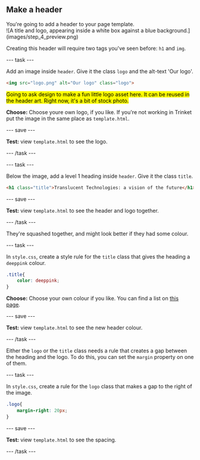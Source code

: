 ## Make a header

<div style="display: flex; flex-wrap: wrap">
<div style="flex-basis: 200px; flex-grow: 1; margin-right: 15px;">
You're going to add a header to your page template.
</div>
<div>
![A title and logo, appearing inside a white box against a blue background.](images/step_4_preview.png)
</div>
</div>

Creating this header will require two tags you've seen before: `h1` and `img`.

--- task ---

Add an image inside `header`. Give it the class `logo` and the alt-text 'Our logo'.

```html
<img src="logo.png" alt="Our logo" class="logo">
```

<mark>Going to ask design to make a fun little logo asset here. It can be reused in the header art. Right now, it's a bit of stock photo.</mark>

**Choose:** Choose youre own logo, if you like. If you're not working in Trinket put the image in the same place as `template.html`.

--- save ---

**Test:** view `template.html` to see the logo.

--- /task ---

--- task ---

Below the image, add a level 1 heading inside `header`. Give it the class `title`.

```html
<h1 class="title">Translucent Technologies: a vision of the future</h1>
```

--- save ---

**Test:** view `template.html` to see the header and logo together.

--- /task ---

They're squashed together, and might look better if they had some colour.

--- task ---

In `style.css`, create a style rule for the `title` class that gives the heading a `deeppink` colour.

```css
.title{
    color: deeppink;
}
```

**Choose:** Choose your own colour if you like. You can find a list on [this page](https://www.w3schools.com/colors/colors_names.asp).

--- save ---

**Test:** view `template.html` to see the new header colour.

--- /task ---

Either the `logo` or the `title` class needs a rule that creates a gap between the heading and the logo. To do this, you can set the `margin` property on one of them.

--- task ---

In `style.css`, create a rule for the `logo` class that makes a gap to the right of the image.

```css
.logo{
    margin-right: 20px;
}
```

--- save ---

**Test:** view `template.html` to see the spacing.

--- /task ---
